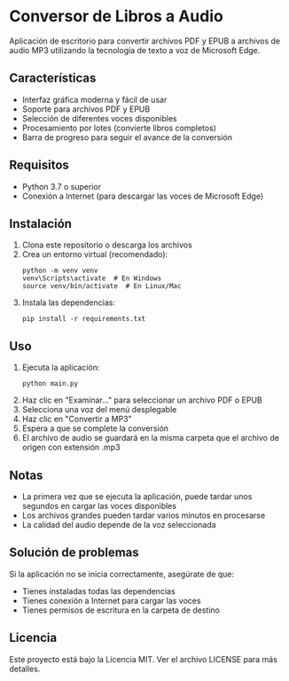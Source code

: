# Conversor de Libros a Audio

Aplicación de escritorio para convertir archivos PDF y EPUB a archivos de audio MP3 utilizando la tecnología de texto a voz de Microsoft Edge.

## Características

- Interfaz gráfica moderna y fácil de usar
- Soporte para archivos PDF y EPUB
- Selección de diferentes voces disponibles
- Procesamiento por lotes (convierte libros completos)
- Barra de progreso para seguir el avance de la conversión

## Requisitos

- Python 3.7 o superior
- Conexión a Internet (para descargar las voces de Microsoft Edge)

## Instalación

1. Clona este repositorio o descarga los archivos
2. Crea un entorno virtual (recomendado):
   ```
   python -m venv venv
   venv\Scripts\activate  # En Windows
   source venv/bin/activate  # En Linux/Mac
   ```
3. Instala las dependencias:
   ```
   pip install -r requirements.txt
   ```

## Uso

1. Ejecuta la aplicación:
   ```
   python main.py
   ```
2. Haz clic en "Examinar..." para seleccionar un archivo PDF o EPUB
3. Selecciona una voz del menú desplegable
4. Haz clic en "Convertir a MP3"
5. Espera a que se complete la conversión
6. El archivo de audio se guardará en la misma carpeta que el archivo de origen con extensión .mp3

## Notas

- La primera vez que se ejecuta la aplicación, puede tardar unos segundos en cargar las voces disponibles
- Los archivos grandes pueden tardar varios minutos en procesarse
- La calidad del audio depende de la voz seleccionada

## Solución de problemas

Si la aplicación no se inicia correctamente, asegúrate de que:
- Tienes instaladas todas las dependencias
- Tienes conexión a Internet para cargar las voces
- Tienes permisos de escritura en la carpeta de destino

## Licencia

Este proyecto está bajo la Licencia MIT. Ver el archivo LICENSE para más detalles.
